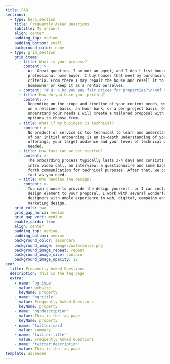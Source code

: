 ```yaml
---
title: FAQ
sections:
  - type: hero_section
    title: Frequently Asked Questions
    subtitle: My answers
    align: center
    padding_top: medium
    padding_bottom: small
    background_color: none
  - type: grid_section
    grid_items:
      - title: What is your process?
        content: >
          A:  Great question. I am not an agent, and I don’t list houses. I am a
          professional home buyer: I buy houses that meet my purchasing
          criteria. From there I may repair the house and resell it to another
          homeowner or keep it as a rental ourselves.
      - content: "# Q: \_Do you pay fair prices for properties?\n\nOf course! I am happy to manage Twitter, LinkedIn, Instagram, Facebook and any other social media platform you wish to maintain. This includes both posting relevant and interesting content, and replying to questions and comments from your audience.\n"
      - title: How do you base your pricing?
        content: >-
          Depending on the scope and timeline of your content needs, we can work
          on a retainer basis, an hour bank, or a per-project basis. Once I
          understand your needs I will create a tailored proposal with several
          options to choose from.
      - title: What if my business is technical?
        content: >-
          No product or service is too technical to learn and understand. Part
          of our initial onboarding is an in-depth understanding of your
          offerings, your target audience and your level of technical writing
          needed.
      - title: How fast can we get started?
        content: >-
          The onboarding process typically lasts 3-4 days and consists of an
          intro video call, an interview, a questionnaire and some back and
          forth communication for technical purposes. After that, we can go as
          fast as you need.
      - title: Who handles the design?
        content: >-
          You can choose to provide the design yourself, or I can include a
          design element to your proposal. I work with several wonderful
          designers with ample experience in web, digital, campaign and
          marketing design.
    grid_cols: two
    grid_gap_horiz: medium
    grid_gap_vert: medium
    enable_cards: true
    align: center
    padding_top: medium
    padding_bottom: medium
    background_color: secondary
    background_image: images/watercolor.png
    background_image_repeat: repeat
    background_image_size: contain
    background_image_opacity: 12
seo:
  title: Frequently Asked Questions
  description: This is the faq page
  extra:
    - name: 'og:type'
      value: website
      keyName: property
    - name: 'og:title'
      value: Frequently Asked Questions
      keyName: property
    - name: 'og:description'
      value: This is the faq page
      keyName: property
    - name: 'twitter:card'
      value: summary
    - name: 'twitter:title'
      value: Frequently Asked Questions
    - name: 'twitter:description'
      value: This is the faq page
template: advanced
---
```


